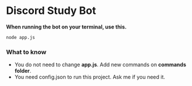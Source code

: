 # Discord Study Bot

**When running the bot on your terminal, use this.**

```
node app.js
```

### What to know

- You do not need to change **app.js**. Add new commands on **commands folder**.
- You need config.json to run this project. Ask me if you need it.
